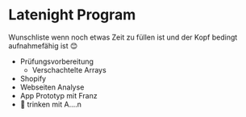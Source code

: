# Latenight Program

Wunschliste wenn noch etwas Zeit zu füllen ist und der Kopf bedingt aufnahmefähig ist 😊

- Prüfungsvorbereitung
  - Verschachtelte Arrays
- Shopify
- Webseiten Analyse
- App Prototyp mit Franz
- 🍻 trinken mit A....n
